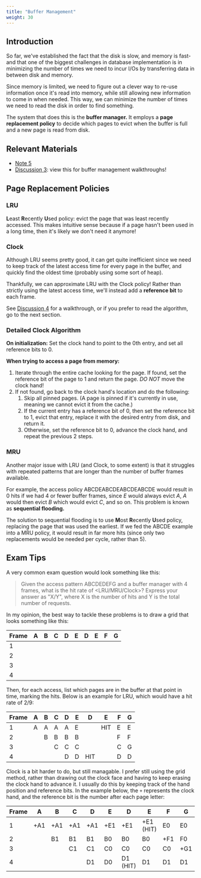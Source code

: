 ```yaml
---
title: "Buffer Management"
weight: 30
---
```


## Introduction
So far, we've established the fact that the disk is slow, and memory is fast- and that one of the biggest challenges in database implementation is in minimizing the number of times we need to incur I/Os by transferring data in between disk and memory.

Since memory is limited, we need to figure out a clever way to re-use information once it's read into memory, while still allowing new information to come in when needed. This way, we can minimize the number of times we need to read the disk in order to find something.

The system that does this is the **buffer manager.** It employs a **page replacement policy** to decide which pages to evict when the buffer is full and a new page is read from disk.

## Relevant Materials
 - [Note 5](https://notes.bencuan.me/cs186/coursenotes/n05-BufferMgmt.pdf)
 - [Discussion 3](https://docs.google.com/presentation/d/1ZZxV_EziQJd47w3MNo72X4z8c7upX4KGiMqvuEI-vnM/edit#slide=id.g157c8825e69_0_0): view this for buffer management walkthroughs!

## Page Replacement Policies

### LRU
**L**east **R**ecently **U**sed policy: evict the page that was least recently accessed. This makes intuitive sense because if a page hasn't been used in a long time, then it's likely we don't need it anymore!

### Clock
Although LRU seems pretty good, it can get quite inefficient since we need to keep track of the latest access time for every page in the buffer, and quickly find the oldest time (probably using some sort of heap).

Thankfully, we can approximate LRU with the Clock policy! Rather than strictly using the latest access time, we'll instead add a **reference bit** to each frame.

See [Discussion 4](https://docs.google.com/presentation/d/1ZZxV_EziQJd47w3MNo72X4z8c7upX4KGiMqvuEI-vnM/edit#slide=id.g157c8825e69_0_58) for a walkthrough, or if you prefer to read the algorithm, go to the next section.

### Detailed Clock Algorithm

**On initialization:** Set the clock hand to point to the 0th entry, and set all reference bits to 0.
  
**When trying to access a page from memory:**
1.  Iterate through the entire cache looking for the page. If found, set the reference bit of the page to 1 and return the page. *DO NOT* move the clock hand!
2. If not found, go back to the clock hand's location and do the following:
	1. Skip all pinned pages. (A page is pinned if it's currently in use, meaning we cannot evict it from the cache.)
	2. If the current entry has a reference bit of 0, then set the reference bit to 1, evict that entry, replace it with the desired entry from disk, and return it.
	3. Otherwise, set the reference bit to 0, advance the clock hand, and repeat the previous 2 steps.

### MRU
Another major issue with LRU (and Clock, to some extent) is that it struggles with repeated patterns that are longer than the number of buffer frames available.

For example, the access policy ABCDEABCDEABCDEABCDE would result in $0$ hits if we had $4$ or fewer buffer frames, since $E$ would always evict $A$, $A$ would then evict $B$ which would evict $C$, and so on. This problem is known as **sequential flooding.**

The solution to sequential flooding is to use **M**ost **R**ecently **U**sed policy, replacing the page that was used the earliest. If we fed the ABCDE example into a MRU policy, it would result in far more hits (since only two replacements would be needed per cycle, rather than 5).

## Exam Tips
A very common exam question would look something like this:

> Given the access pattern ABCDEDEFG and a buffer manager with 4 frames, what is the hit rate of <LRU/MRU/Clock>? Express your answer as "X/Y", where X is the number of hits and Y is the total number of requests.

In my opinion, the best way to tackle these problems is to draw a grid that looks something like this:

| Frame | A     | B   | C   | D   | E   | D   | E   | F   | G   |
| ----- | ----- | --- | --- | --- | --- | --- | --- | --- | --- |
| 1     |  |     |     |     |     |     |     |     |     |
| 2     |   |     |     |     |     |     |     |     |     |
| 3     |   |     |     |     |     |     |     |     |     |
| 4     |   |     |     |     |     |     |     |     |     |

Then, for each access, list which pages are in the buffer at that point in time, marking the hits. Below is an example for LRU, which would have a hit rate of $2/9$:

| Frame | A     | B   | C   | D   | E   | D   | E   | F   | G   |
| ----- | ----- | --- | --- | --- | --- | --- | --- | --- | --- |
| 1     | A |  A   |  A   |  A   |  E   |     |  HIT   |  E   |  E   |
| 2     |   |  B   |  B   |  B   |  B   |     |     |   F  |   F  |
| 3     |   |     |   C  |  C   |  C   |     |     |  C   |   G  |
| 4     |   |     |     |  D   |   D  |  HIT   |     |  D   |  D   |

Clock is a bit harder to do, but still managable. I prefer still using the grid method, rather than drawing out the clock face and having to keep erasing the clock hand to advance it. I usually do this by keeping track of the hand position and reference bits. In the example below, the `+`  represents the clock hand, and the reference bit is the number after each page letter:

| Frame | A     | B   | C   | D   | E   | D   | E   | F   | G   |
| ----- | ----- | --- | --- | --- | --- | --- | --- | --- | --- |
| 1     | +A1 |  +A1   |  +A1   |  +A1   |  +E1   |   +E1  |  +E1 (HIT)   |  E0   |  E0   |
| 2     |     |  B1   |  B1   |  B1   |  B0   |  B0   |  B0   |   +F1  |   F0  |
| 3     |     |       |   C1  |  C1   |  C0   |   C0  |   C0  |  C0   |   +G1  |
| 4     |     |       |       |  D1   |   D0  |  D1 (HIT)   |  D1   |  D1   |  D1   |



